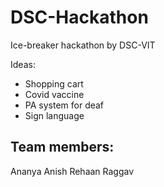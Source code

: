 # DSC-Hackathon
Ice-breaker hackathon by DSC-VIT

Ideas:
- Shopping cart
- Covid vaccine
- PA system for deaf
- Sign language

## Team members:
Ananya
Anish
Rehaan
Raggav
